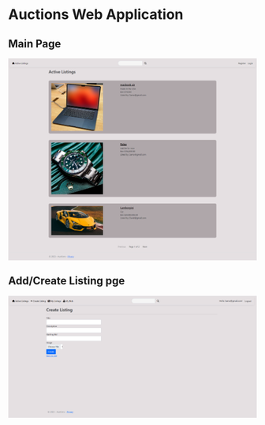# Auctions Web Application
 
## Main Page
<img  align="center" src="https://github.com/wirelessshower/Auctions-Web-Application/blob/main/ScreenShots/screencapture-localhost-7039-2024-07-19-15_05_34.png">

## Add/Create Listing pge
<img  align="center" src="https://github.com/wirelessshower/Auctions-Web-Application/blob/main/ScreenShots/screencapture-localhost-7039-Listings-Create-2024-07-19-15_12_40.png">

